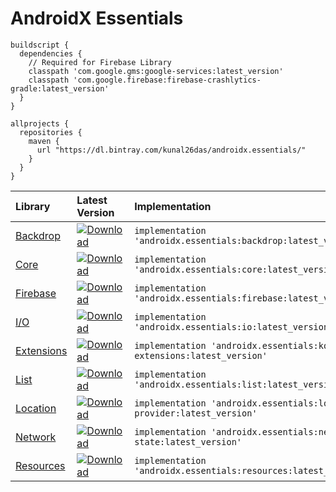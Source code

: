 # AndroidX Essentials
```
buildscript {
  dependencies {
    // Required for Firebase Library
    classpath 'com.google.gms:google-services:latest_version'
    classpath 'com.google.firebase:firebase-crashlytics-gradle:latest_version'
  }
}
```
```
allprojects {
  repositories {
    maven {
      url "https://dl.bintray.com/kunal26das/androidx.essentials/"
    }
  }
}
```
| Library | Latest Version | Implementation |
| :------ | :------------- | :------------- |
| [Backdrop](https://github.com/kunal26das/AndroidX-Essentials/tree/master/backdrop) | [ ![Download](https://api.bintray.com/packages/kunal26das/androidx.essentials/backdrop/images/download.svg) ](https://bintray.com/kunal26das/androidx.essentials/backdrop/_latestVersion) | `implementation 'androidx.essentials:backdrop:latest_version'` |
| [Core](https://github.com/kunal26das/AndroidX-Essentials/tree/master/core) | [ ![Download](https://api.bintray.com/packages/kunal26das/androidx.essentials/core/images/download.svg) ](https://bintray.com/kunal26das/androidx.essentials/core/_latestVersion) | `implementation 'androidx.essentials:core:latest_version'` |
| [Firebase](https://github.com/kunal26das/AndroidX-Essentials/tree/master/firebase) | [ ![Download](https://api.bintray.com/packages/kunal26das/androidx.essentials/firebase/images/download.svg) ](https://bintray.com/kunal26das/androidx.essentials/firebase/_latestVersion) | `implementation 'androidx.essentials:firebase:latest_version'` |
| [I/O](https://github.com/kunal26das/AndroidX-Essentials/tree/master/io) | [ ![Download](https://api.bintray.com/packages/kunal26das/androidx.essentials/io/images/download.svg) ](https://bintray.com/kunal26das/androidx.essentials/io/_latestVersion) | `implementation 'androidx.essentials:io:latest_version'` |
| [Extensions](https://github.com/kunal26das/AndroidX-Essentials/tree/master/kotlin-extensions) | [ ![Download](https://api.bintray.com/packages/kunal26das/androidx.essentials/kotlin-extensions/images/download.svg) ](https://bintray.com/kunal26das/androidx.essentials/kotlin-extensions/_latestVersion) | `implementation 'androidx.essentials:kotlin-extensions:latest_version'` |
| [List](https://github.com/kunal26das/AndroidX-Essentials/tree/master/list) | [ ![Download](https://api.bintray.com/packages/kunal26das/androidx.essentials/list/images/download.svg) ](https://bintray.com/kunal26das/androidx.essentials/list/_latestVersion) | `implementation 'androidx.essentials:list:latest_version'` |
| [Location](https://github.com/kunal26das/AndroidX-Essentials/tree/master/location-provider) | [ ![Download](https://api.bintray.com/packages/kunal26das/androidx.essentials/location-provider/images/download.svg) ](https://bintray.com/kunal26das/androidx.essentials/location-provider/_latestVersion) | `implementation 'androidx.essentials:location-provider:latest_version'` |
| [Network](https://github.com/kunal26das/AndroidX-Essentials/tree/master/network-state) | [ ![Download](https://api.bintray.com/packages/kunal26das/androidx.essentials/network-state/images/download.svg) ](https://bintray.com/kunal26das/androidx.essentials/network-state/_latestVersion) | `implementation 'androidx.essentials:network-state:latest_version'` |
| [Resources](https://github.com/kunal26das/AndroidX-Essentials/tree/master/resources) | [ ![Download](https://api.bintray.com/packages/kunal26das/androidx.essentials/resources/images/download.svg) ](https://bintray.com/kunal26das/androidx.essentials/resources/_latestVersion) | `implementation 'androidx.essentials:resources:latest_version'` |
